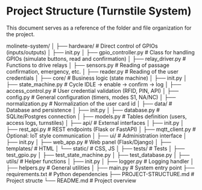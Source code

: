 # Project Structure (Turnstile System)

This document serves as a reference of the folder and file organization for the project.

molinete-system/
│
├── hardware/               # Direct control of GPIOs (inputs/outputs)
│ ├── init.py
│ ├── gpio_controller.py    # Class for handling GPIOs (simulate buttons, read and confirmation)
│ ├── relay_driver.py       # Functions to drive relays
│ ├── sensors.py            # Reading of passage confirmation, emergency, etc.
│ ├── reader.py             # Reading of the user credentials
│
├── core/                   # Business logic (state machine)
│ ├── init.py
│ ├── state_machine.py      # Cycle IDLE → enable → confirm → log
│ ├── access_control.py     # User credential validation (RFID, PIN, API)
│ ├── config.py             # General configuration (timers, modes S1, NA/NC)
│ ├── normalization.py      # Normalization of the user card id
│
├── data/                   # Database and persistence
│ ├── init.py
│ ├── database.py           # SQLite/Postgres connection
│ ├── models.py             # Tables definition (users, access logs, turnstiles)
│
├── api/                    # External interfaces
│ ├── init.py
│ ├── rest_api.py           # REST endpoints (Flask or FastAPI)
│ ├── mqtt_client.py        # Optional: IoT style communication
│
├── ui/                     # Administration interface
│ ├── init.py
│ ├── web_app.py            # Web panel (Flask/Django)
│ ├── templates/            # HTML
│ └── static/               # CSS, JS
│
├── tests/                  # Tests
│ ├── test_gpio.py
│ ├── test_state_machine.py
│ ├── test_database.py
│
├── utils/                  # Helper functions
│ ├── init.py
│ ├── logger.py             # Logging handler
│ ├── helpers.py            # General utilities
│
├── main.py                 # System entry point
├── requirements.txt        # Python dependencies
├── PROJECT-STRUCTURE.md    # Project structe
└── README.md               # Project overview